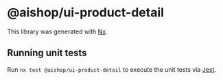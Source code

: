 # @aishop/ui-product-detail

This library was generated with [Nx](https://nx.dev).

## Running unit tests

Run `nx test @aishop/ui-product-detail` to execute the unit tests via [Jest](https://jestjs.io).

